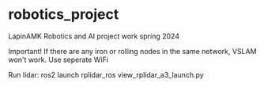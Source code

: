 # robotics_project
LapinAMK Robotics and AI project work spring 2024

Important! If there are any iron or rolling nodes in the same network, VSLAM won't work. Use seperate WiFi

Run lidar:
ros2 launch rplidar_ros view_rplidar_a3_launch.py
